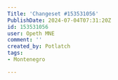 ```yaml
---
Title: 'Changeset #153531056'
PublishDate: 2024-07-04T07:31:20Z
id: 153531056
user: Opeth MNE
comment: ''
created_by: Potlatch
tags:
- Montenegro

---
```

